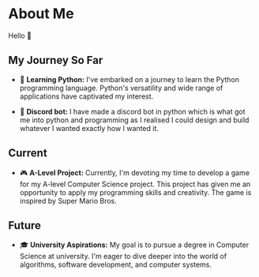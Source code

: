 # About Me

Hello 👋



## My Journey So Far

- 🐍 **Learning Python:** I've embarked on a journey to learn the Python programming language. Python's versatility and wide range of applications have captivated my interest.

- 🤖 **Discord bot:** I have made a discord bot in python which is what got me into python and programming as I realised I could design and build whatever I wanted exactly how I wanted it.

## Current

- 🎮 **A-Level Project:** Currently, I'm devoting my time to develop a game for my A-level Computer Science project. This project has given me an opportunity to apply my programming skills and creativity. The game is inspired by Super Mario Bros.

## Future

- 🎓 **University Aspirations:** My goal is to pursue a degree in Computer Science at university. I'm eager to dive deeper into the world of algorithms, software development, and computer systems.
